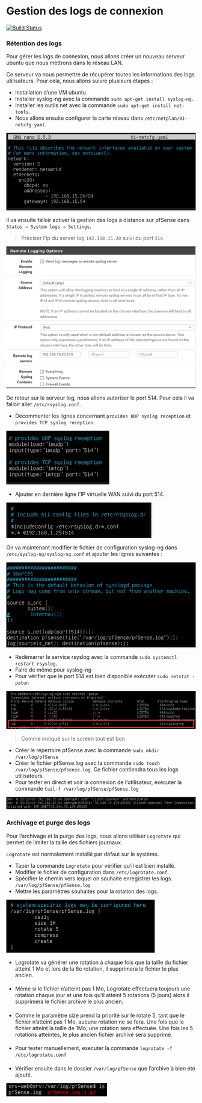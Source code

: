 # Gestion des logs de connexion

[![Build Status](https://travis-ci.org/joemccann/dillinger.svg?branch=master)](https://travis-ci.org/joemccann/dillinger)

### Rétention des logs

Pour gérer les logs de connexion, nous allons créer un nouveau serveur ubuntu que nous mettrons dans le réseau LAN.

Ce serveur va nous permettre de récupérer toutes les informations des logs utilisateurs.
Pour cela, nous allons suivre plusieurs étapes :

- Installation d’une VM ubuntu
- Installer syslog-ng avec la commande `sudo apt-get install syslog-ng`.
- Installer les outils net avec la commande `sudo apt-get install net-tools`.
- Nous allons ensuite configurer la carte réseau dans `/etc/netplan/01-netcfg.yaml`.

![img.png](img.png)

Il va ensuite falloir activer la gestion des logs à distance sur pfSense dans `Status → System logs → Settings`.

>Préciser l’ip du server log `192.168.15.20` suivi du port `514`.

![img_1.png](img_1.png)

De retour sur le serveur log, nous allons autoriser le port 514. Pour cela il va falloir aller `/etc/rsyslog.conf`.

- Décommenter les lignes concernant ``provides UDP syslog reception`` et ``provides TCP syslog reception``.

![img_2.png](img_2.png)

- Ajouter en dernière ligne l’IP virtuelle WAN suivi du port 514.

![img_3.png](img_3.png)

On va maintenant modifier le fichier de configuration syslog-ng dans `/etc/syslog-ng/syslog-ng.conf` et ajouter les lignes suivantes :

![img_4.png](img_4.png)

- Redémarrer le service rsyslog avec la commande `sudo systemctl restart rsyslog`.
- Faire de même pour syslog-ng
- Pour vérifier que le port 514 est bien disponible exécuter `sudo netstat -patun`

![img_5.png](img_5.png)

> Comme indiqué sur le screen tout est bon

- Créer le répertoire pfSense avec la commande `sudo mkdir /var/log/pfSense`
- Créer le fichier pfSense.log avec la commande `sudo touch /var/log/pfSense/pfSense.log`. Ce fichier contiendra tous les logs utilisateurs.
- Pour tester en direct et voir la connexion de l’utilisateur, exécuter la commande `tail-f /var/log/pfSense/pfSense.log`

![img_6.png](img_6.png)


### Archivage et purge des logs

Pour l’archivage et la purge des logs, nous allons utiliser ``Logrotate`` qui permet de limiter la taille des fichiers journaux.

``Logrotate`` est normalement installé par défaut sur le système.

- Taper la commande ``Logrotate`` pour vérifier qu’il est bien installé.
- Modifier le fichier de configuration dans `/etc/logrotate.conf`.
- Spécifier le chemin vers lequel on souhaite enregistrer les logs. `/var/log/pfSense/pfSense.log`
- Mettre les paramètres souhaités pour la rotation des logs.

![img_7.png](img_7.png)

- Logrotate va générer une rotation à chaque fois que la taille du fichier atteint 1 Mo et lors de la 6e rotation, il supprimera le fichier le plus ancien.
####
- Même si le fichier n’atteint pas 1 Mo, Logrotate effectuera toujours une rotation chaque jour et une fois qu’il atteint 5 rotations (5 jours) alors il supprimera le fichier archivé le plus ancien.
####
- Comme le paramètre size prend la priorité sur le rotate 5, tant que le fichier n’atteint pas 1 Mo, aucune rotation ne se fera. Une fois que le fichier atteint la taille de 1Mo, une rotation sera effectuée. Une fois les 5 rotations atteintes, le plus ancien fichier archivé sera supprimé.
####
- Pour tester manuellement, executer la commande `logrotate -f /etc/logrotate.conf`
####
- Vérifier ensuite dans le dossier `/var/log/pfSense` que l’archive à bien été ajouté.

![img_8.png](img_8.png)